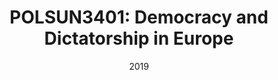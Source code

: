 ---
title: "POLSUN3401: Democracy and Dictatorship in Europe"
collection: teaching
type: "Undergraduate course"
position: "Teaching Assistant" 
professor: "Sheri Berman" 
venue: "Barnard College, Political Science"
date: "2019"
semester: "Fall 2019"
location: "New York, NY, USA"
---